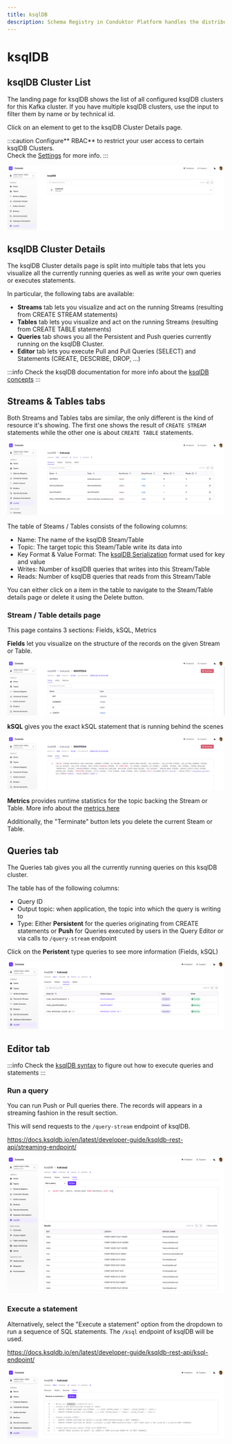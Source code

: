 ```yaml
---
title: ksqlDB
description: Schema Registry in Conduktor Platform handles the distribution and synchronization of schemas to the producer and consumer for Kafka.
---
```



# ksqlDB

## ksqlDB Cluster List

The landing page for ksqlDB shows the list of all configured ksqlDB clusters for this Kafka cluster. If you have multiple ksqlDB clusters, use the input to filter them by name or by technical id.

Click on an element to get to the ksqlDB Cluster Details page.

:::caution
Configure** RBAC** to restrict your user access to certain ksqlDB Clusters.  
Check the [Settings](https://slite.com/api/public/notes/_OtvNSKy38tOKS/redirect) for more info.
:::

![Image](img/ksql_clusters.png)

## ksqlDB Cluster Details

The ksqlDB Cluster details page is split into multiple tabs that lets you visualize all the currently running queries as well as write your own queries or executes statements.

In particular, the following tabs are available:

-   **Streams** tab lets you visualize and act on the running Streams (resulting from CREATE STREAM statements)
-   **Tables** tab lets you visualize and act on the running Streams (resulting from CREATE TABLE statements)
-   **Queries** tab shows you all the Persistent and Push queries currently running on the ksqlDB Cluster.
-   **Editor** tab lets you execute Pull and Pull Queries (SELECT) and Statements (CREATE, DESCRIBE, DROP, ...)

:::info
Check the ksqlDB documentation for more info about the [ksqlDB concepts](https://docs.ksqldb.io/en/latest/concepts/)
:::

## Streams & Tables tabs

Both Streams and Tables tabs are similar, the only different is the kind of resource it's showing. The first one shows the result of `CREATE STREAM` statements while the other one is about `CREATE TABLE` statements.

![Image](img/ksql_streams_list.png)

The table of Steams / Tables consists of the following columns:

-   Name: The name of the ksqlDB Steam/Table
-   Topic: The target topic this Steam/Table write its data into
-   Key Format & Value Format: The [ksqlDB Serialization](https://docs.ksqldb.io/en/latest/reference/serialization/) format used for key and value
-   Writes: Number of ksqlDB queries that writes into this Stream/Table
-   Reads: Number of ksqlDB queries that reads from this Stream/Table

You can either click on a item in the table to navigate to the Steam/Table details page or delete it using the Delete button.

### Stream / Table details page

This page contains 3 sections: Fields, kSQL, Metrics

**Fields** let you visualize on the structure of the records on the given Stream or Table.

![Image](img/ksql_stream_fields.png)

**kSQL** gives you the exact kSQL statement that is running behind the scenes

![Image](img/ksql_stream_sql.png)

**Metrics** provides runtime statistics for the topic backing the Stream or Table. More info about the [metrics here](https://docs.ksqldb.io/en/latest/developer-guide/ksqldb-reference/describe/)

Additionally, the "Terminate" button lets you delete the current Steam or Table.

## Queries tab

The Queries tab gives you all the currently running queries on this ksqlDB cluster.

The table has of the following columns:
-   Query ID
-   Output topic: when application, the topic into which the query is writing to
-   Type: Either **Persistent** for the queries originating from CREATE statements or **Push** for Queries executed by users in the Query Editor or via calls to `/query-stream` endpoint

Click on the **Peristent** type queries to see more information (Fields, kSQL)

![Image](img/ksql_queries_list.png)

## Editor tab
:::info
Check the [ksqlDB syntax](https://docs.ksqldb.io/en/latest/reference/sql/syntax/lexical-structure/) to figure out how to execute queries and statements
:::

### Run a query

You can run Push or Pull queries there. The records will appears in a streaming fashion in the result section.

This will send requests to the `/query-stream` endpoint of ksqlDB.

<https://docs.ksqldb.io/en/latest/developer-guide/ksqldb-rest-api/streaming-endpoint/>

![Image](img/ksql_editor_query.png)

### Execute a statement

Alternatively, select the "Execute a statement" option from the dropdown to run a sequence of SQL statements. The `/ksql` endpoint of ksqlDB will be used.

<https://docs.ksqldb.io/en/latest/developer-guide/ksqldb-rest-api/ksql-endpoint/>

![Image](img/ksql_editor_statement.png)
